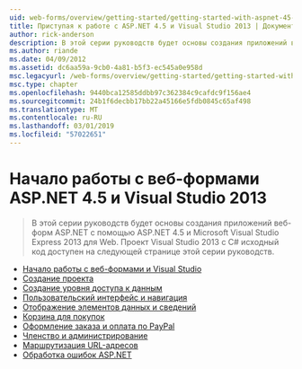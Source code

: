 ```yaml
---
uid: web-forms/overview/getting-started/getting-started-with-aspnet-45-web-forms/index
title: Приступая к работе с ASP.NET 4.5 и Visual Studio 2013 | Документация Майкрософт
author: rick-anderson
description: В этой серии руководств будет основы создания приложений веб-форм ASP.NET с помощью ASP.NET 4.5 и Visual Studio 2013 Express для Web. Излюбленной...
ms.author: riande
ms.date: 04/09/2012
ms.assetid: dc6aa59a-9cb0-4a81-b5f3-ec545a0e958d
msc.legacyurl: /web-forms/overview/getting-started/getting-started-with-aspnet-45-web-forms
msc.type: chapter
ms.openlocfilehash: 9440bca12585ddbb97c362384c9cafdc9f156ae4
ms.sourcegitcommit: 24b1f6decbb17bb22a45166e5fdb0845c65af498
ms.translationtype: MT
ms.contentlocale: ru-RU
ms.lasthandoff: 03/01/2019
ms.locfileid: "57022651"
---
```

<a name="getting-started-with-aspnet-45-web-forms-and-visual-studio-2013"></a>Начало работы с веб-формами ASP.NET 4.5 и Visual Studio 2013
====================
> В этой серии руководств будет основы создания приложений веб-форм ASP.NET с помощью ASP.NET 4.5 и Microsoft Visual Studio Express 2013 для Web. Проект Visual Studio 2013 с C# исходный код доступен на следующей странице этой серии руководств.


- [Начало работы с веб-формами и Visual Studio](introduction-and-overview.md)
- [Создание проекта](create-the-project.md)
- [Создание уровня доступа к данным](create_the_data_access_layer.md)
- [Пользовательский интерфейс и навигация](ui_and_navigation.md)
- [Отображение элементов данных и сведений](display_data_items_and_details.md)
- [Корзина для покупок](shopping-cart.md)
- [Оформление заказа и оплата по PayPal](checkout-and-payment-with-paypal.md)
- [Членство и администрирование](membership-and-administration.md)
- [Маршрутизация URL-адресов](url-routing.md)
- [Обработка ошибок ASP.NET](aspnet-error-handling.md)
